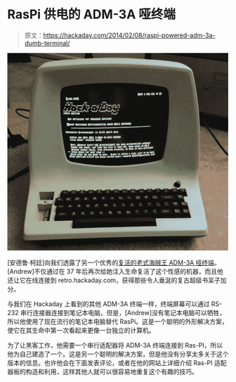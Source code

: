 # RasPi 供电的 ADM-3A 哑终端

> 原文：<https://hackaday.com/2014/02/08/raspi-powered-adm-3a-dumb-terminal/>

[![ADM3A](img/a2a7dffd212c86cebbc21bef829e08e7.png)](http://hackaday.com/wp-content/uploads/2014/02/adm3a.jpg)

[安德鲁·柯廷]向我们透露了另一个优秀的[复活的老式海贼王 ADM-3A 哑终端](http://adcurtin.wordpress.com/2014/01/26/adm3a-ancient-dumb-terminal/)。[Andrew]不仅通过在 37 年后再次给她注入生命复活了这个性感的机器，而且他还让它在线连接到 retro.hackaday.com，获得那些令人垂涎的复古超级书呆子加分。

与我们在 Hackaday 上看到的其他 ADM-3A 终端一样，终端屏幕可以通过 RS-232 串行连接器连接到笔记本电脑，但是，[Andrew]没有笔记本电脑可以牺牲，所以他使用了现在流行的笔记本电脑替代 RasPi。这是一个聪明的外形解决方案，使它在其生命中第一次看起来更像一台独立的计算机。

为了让黑客工作，他需要一个串行适配器将 ADM-3A 终端连接到 Ras-PI，所以他为自己建造了一个。这是另一个聪明的解决方案，但是他没有分享太多关于这个版本的信息。也许他会在下面发表评论，或者在他的网站上详细介绍 Ras-PI 适配器板的构造和利用，这样其他人就可以很容易地重复这个有趣的技巧。